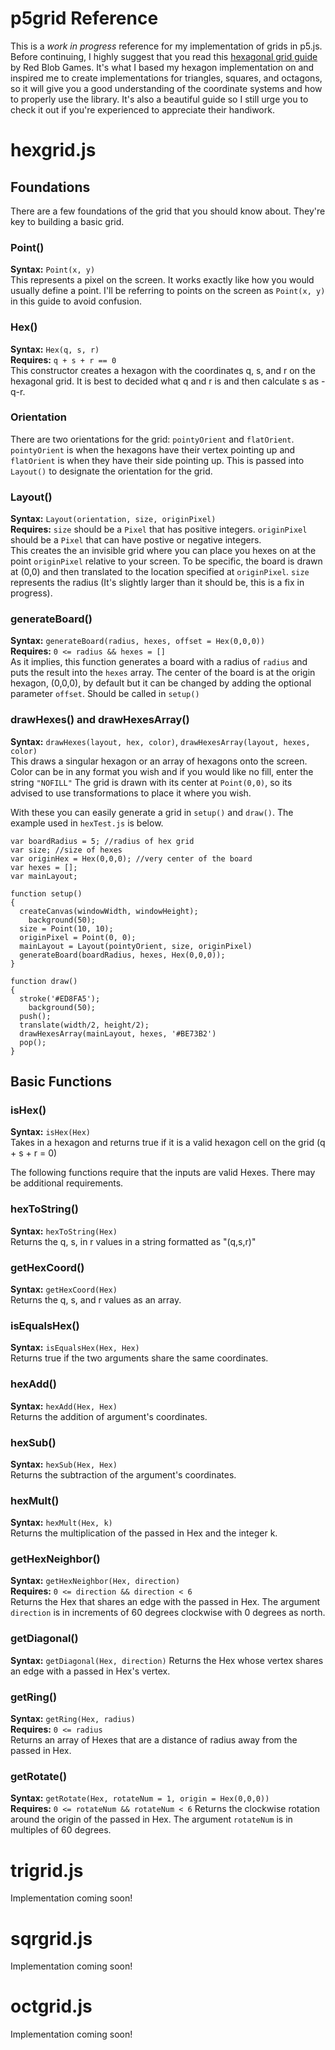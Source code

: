 # p5grid Reference

This is a *work in progress* reference for my implementation of grids in p5.js. Before continuing, I highly suggest that you read this [hexagonal grid guide](https://www.redblobgames.com/grids/hexagons/) by Red Blob Games. It's what I based my hexagon implementation on and inspired me to create implementations for triangles, squares, and octagons, so it will give you a good understanding of the coordinate systems and how to properly use the library. It's also a beautiful guide so I still urge you to check it out if you're experienced to appreciate their handiwork.


# hexgrid.js
## Foundations
There are a few foundations of the grid that you should know about. They're key to building a basic grid.
### Point()
**Syntax:** `Point(x, y)`  
This represents a pixel on the screen. It works exactly like how you would usually define a point. I'll be referring to points on the screen as `Point(x, y)` in this guide to avoid confusion.
### Hex()
**Syntax:** `Hex(q, s, r)`  
**Requires:** `q + s + r == 0`  
This constructor creates a hexagon with the coordinates q, s, and r on the hexagonal grid. It is best to decided what q and r is and then calculate s as -q-r.
### Orientation
There are two orientations for the grid: `pointyOrient` and `flatOrient`. `pointyOrient` is when the hexagons have their vertex pointing up and `flatOrient` is when they have their side pointing up. This is passed into `Layout()` to designate the orientation for the grid.
### Layout()
**Syntax:** `Layout(orientation, size, originPixel)`  
**Requires:** `size` should be a `Pixel` that has positive integers. `originPixel` should be a `Pixel` that can have postive or negative integers.  
This creates the an invisible grid where you can place you hexes on at the point `originPixel` relative to your screen. To be specific, the board is drawn at (0,0) and then translated to the location specified at `originPixel`. `size` represents the radius (It's slightly larger than it should be, this is a fix in progress).
### generateBoard()
**Syntax:** `generateBoard(radius, hexes, offset = Hex(0,0,0))`  
**Requires:** `0 <= radius && hexes = []`  
As it implies, this function generates a board with a radius of `radius` and puts the result into the `hexes` array. The center of the board is at the origin hexagon, (0,0,0), by default but it can be changed by adding the optional parameter `offset`. Should be called in `setup()`
### drawHexes() and drawHexesArray()
**Syntax:** `drawHexes(layout, hex, color)`, `drawHexesArray(layout, hexes, color)`  
This draws a singular hexagon or an array of hexagons onto the screen. Color can be in any format you wish and if you would like no fill, enter the string `"NOFILL"` The grid is drawn with its center at `Point(0,0)`, so its advised to use transformations to place it where you wish.

With these you can easily generate a grid in `setup()` and `draw()`. The example used in `hexTest.js` is below.

	var boardRadius = 5; //radius of hex grid
	var size; //size of hexes
	var originHex = Hex(0,0,0); //very center of the board
	var hexes = [];
	var mainLayout;

	function setup()
	{
	  createCanvas(windowWidth, windowHeight);
		background(50);
	  size = Point(10, 10);
	  originPixel = Point(0, 0);
	  mainLayout = Layout(pointyOrient, size, originPixel)
	  generateBoard(boardRadius, hexes, Hex(0,0,0));
	}

	function draw()
	{
	  stroke('#ED8FA5');
		background(50);
	  push();
	  translate(width/2, height/2);
	  drawHexesArray(mainLayout, hexes, '#BE73B2')
	  pop();
	}

## Basic Functions

### isHex()
**Syntax:** `isHex(Hex)`  
Takes in a hexagon and returns true if it is a valid hexagon cell on the grid (q + s + r = 0)

The following functions require that the inputs are valid Hexes. There may be additional requirements.

### hexToString()
**Syntax:** `hexToString(Hex)`  
Returns the q, s, in r values in a string formatted as "(q,s,r)"

### getHexCoord()
**Syntax:** `getHexCoord(Hex)`  
Returns the q, s, and r values as an array.

### isEqualsHex()
**Syntax:** `isEqualsHex(Hex, Hex)`  
Returns true if the two arguments share the same coordinates.

### hexAdd()
**Syntax:** `hexAdd(Hex, Hex)`  
Returns the addition of argument's coordinates.

### hexSub()
**Syntax:** `hexSub(Hex, Hex)`  
Returns the subtraction of the argument's coordinates.

### hexMult()
**Syntax:** `hexMult(Hex, k)`  
Returns the multiplication of the passed in Hex and the integer k.

### getHexNeighbor()
**Syntax:** `getHexNeighbor(Hex, direction)`  
**Requires:** `0 <= direction && direction < 6`  
Returns the Hex that shares an edge with the passed in Hex. The argument `direction` is in increments of 60 degrees clockwise with 0 degrees as north.

### getDiagonal()
**Syntax:** `getDiagonal(Hex, direction)`
Returns the Hex whose vertex shares an edge with a passed in Hex's vertex.

### getRing()
**Syntax:** `getRing(Hex, radius)`  
**Requires:** `0 <= radius`  
Returns an array of Hexes that are a distance of radius away from the passed in Hex.

### getRotate()
**Syntax:** `getRotate(Hex, rotateNum = 1, origin = Hex(0,0,0))`  
**Requires:** `0 <= rotateNum && rotateNum < 6`
Returns the clockwise rotation around the origin of the passed in Hex. The argument `rotateNum` is in multiples of 60 degrees.



# trigrid.js
Implementation coming soon!

# sqrgrid.js
Implementation coming soon!

# octgrid.js
Implementation coming soon!
